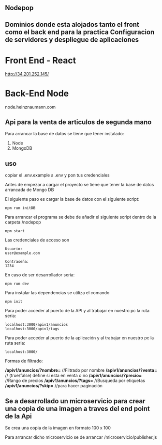 ## Nodepop



## Dominios donde esta alojados tanto el front como el back end para la practica Configuracion de servidores y despliegue de aplicaciones

# Front End - React 

http://34.201.252.145/

# Back-End Node

node.heinznaumann.com


## Api para la venta de articulos de segunda mano

Para arrancar la base de datos se tiene que tener instalado:

1.  Node
2.  MongoDB

## uso

copiar el .env.example a .env y pon tus credenciales

Antes de empezar a cargar el proyecto se tiene que tener la base de datos arrancada de Mongo DB

El siguiente paso es cargar la base de datos con el siguiente script:

    npm run initDB

Para arrancar el programa se debe de añadir el siguiente script dentro de la carpeta /nodepop

    npm start

Las credenciales de acceso son

    Usuario:
    user@example.com

    Contraseña:
    1234

En caso de ser desarrollador seria:

    npm run dev

Para instalar las dependencias se utiliza el comando

    npm init

Para poder acceder al puerto de la API y al trabajar en nuestro pc la ruta seria:

    localhost:3000/apiv1/anuncios
    localhost:3000/apiv1/tags

Para poder acceder al puerto de la aplicación y al trabajar en nuestro pc la ruta seria:

    localhost:3000/

Formas de filtrado:

**/apiv1/anuncios/?nombre=** //Filtrado por nombre
**/apiv1/anuncios/?venta=** // (true/false) define si esta en venta o no
**/apiv1/anuncios/?precio=** //Rango de precios
**/apiv1/anuncios/?tags=** //Busqueda por etiquetas
**/apiv1/anuncios/?skip=** //para hacer paginación

## Se a desarrollado un microservicio para crear una copia de una imagen a traves del end point de la Api

Se crea una copia de la imagen en formato 100 x 100

Para arrancar dicho microservicio se de arrancar /microservicio/publisher.js
